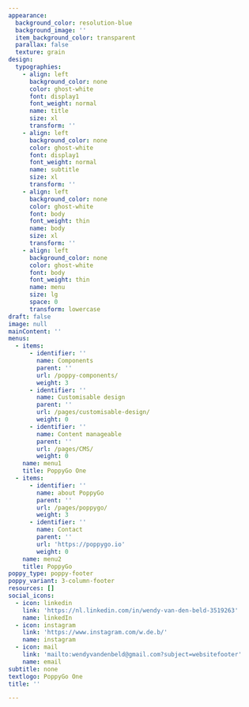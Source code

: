 ```yaml
---
appearance:
  background_color: resolution-blue
  background_image: ''
  item_background_color: transparent
  parallax: false
  texture: grain
design:
  typographies:
    - align: left
      background_color: none
      color: ghost-white
      font: display1
      font_weight: normal
      name: title
      size: xl
      transform: ''
    - align: left
      background_color: none
      color: ghost-white
      font: display1
      font_weight: normal
      name: subtitle
      size: xl
      transform: ''
    - align: left
      background_color: none
      color: ghost-white
      font: body
      font_weight: thin
      name: body
      size: xl
      transform: ''
    - align: left
      background_color: none
      color: ghost-white
      font: body
      font_weight: thin
      name: menu
      size: lg
      space: 0
      transform: lowercase
draft: false
image: null
mainContent: ''
menus:
  - items:
      - identifier: ''
        name: Components
        parent: ''
        url: /poppy-components/
        weight: 3
      - identifier: ''
        name: Customisable design
        parent: ''
        url: /pages/customisable-design/
        weight: 0
      - identifier: ''
        name: Content manageable
        parent: ''
        url: /pages/CMS/
        weight: 0
    name: menu1
    title: PoppyGo One
  - items:
      - identifier: ''
        name: about PoppyGo
        parent: ''
        url: /pages/poppygo/
        weight: 3
      - identifier: ''
        name: Contact
        parent: ''
        url: 'https://poppygo.io'
        weight: 0
    name: menu2
    title: PoppyGo
poppy_type: poppy-footer
poppy_variant: 3-column-footer
resources: []
social_icons:
  - icon: linkedin
    link: 'https://nl.linkedin.com/in/wendy-van-den-beld-3519263'
    name: linkedIn
  - icon: instagram
    link: 'https://www.instagram.com/w.de.b/'
    name: instagram
  - icon: mail
    link: 'mailto:wendyvandenbeld@gmail.com?subject=websitefooter'
    name: email
subtitle: none
textlogo: PoppyGo One
title: ''

---
```


